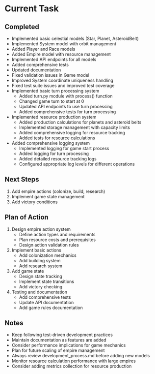 # Current Task

## Completed
- Implemented basic celestial models (Star, Planet, AsteroidBelt)
- Implemented System model with orbit management
- Added Player and Race models
- Added Empire model with resource management
- Implemented API endpoints for all models
- Added comprehensive tests
- Updated documentation
- Fixed validation issues in Game model
- Improved System coordinate uniqueness handling
- Fixed test suite issues and improved test coverage
- Implemented basic turn processing system
  - Added turn.py module with process() function
  - Changed game turn to start at 0
  - Updated API endpoints to use turn processing
  - Added comprehensive tests for turn processing
- Implemented resource production system
  - Added production calculations for planets and asteroid belts
  - Implemented storage management with capacity limits
  - Added comprehensive logging for resource tracking
  - Added tests for resource calculations
- Added comprehensive logging system
  - Implemented logging for game start process
  - Added logging for turn processing
  - Added detailed resource tracking logs
  - Configured appropriate log levels for different operations

## Next Steps
1. Add empire actions (colonize, build, research)
2. Implement game state management
3. Add victory conditions

## Plan of Action
1. Design empire action system
   - Define action types and requirements
   - Plan resource costs and prerequisites
   - Design action validation rules
2. Implement basic actions
   - Add colonization mechanics
   - Add building system
   - Add research system
3. Add game state
   - Design state tracking
   - Implement state transitions
   - Add victory checking
4. Testing and documentation
   - Add comprehensive tests
   - Update API documentation
   - Add game rules documentation

## Notes
- Keep following test-driven development practices
- Maintain documentation as features are added
- Consider performance implications for game mechanics
- Plan for future scaling of empire management
- Always review development_process.md before adding new models
- Monitor resource calculation performance with large empires
- Consider adding metrics collection for resource production 